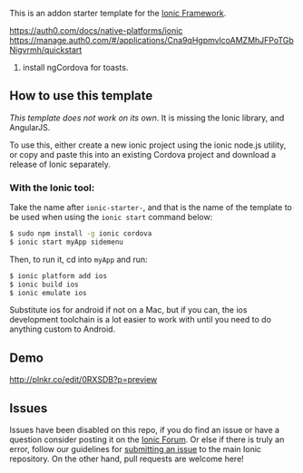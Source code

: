 This is an addon starter template for the [Ionic Framework](http://ionicframework.com/).

https://auth0.com/docs/native-platforms/ionic
https://manage.auth0.com/#/applications/Cna9qHgpmvlcoAMZMhJFPoTGbNigvrmh/quickstart

1. install ngCordova for toasts.

## How to use this template

*This template does not work on its own*. It is missing the Ionic library, and AngularJS.

To use this, either create a new ionic project using the ionic node.js utility, or copy and paste this into an existing Cordova project and download a release of Ionic separately.

### With the Ionic tool:

Take the name after `ionic-starter-`, and that is the name of the template to be used when using the `ionic start` command below:

```bash
$ sudo npm install -g ionic cordova
$ ionic start myApp sidemenu
```

Then, to run it, cd into `myApp` and run:

```bash
$ ionic platform add ios
$ ionic build ios
$ ionic emulate ios
```

Substitute ios for android if not on a Mac, but if you can, the ios development toolchain is a lot easier to work with until you need to do anything custom to Android.

## Demo
http://plnkr.co/edit/0RXSDB?p=preview

## Issues
Issues have been disabled on this repo, if you do find an issue or have a question consider posting it on the [Ionic Forum](http://forum.ionicframework.com/).  Or else if there is truly an error, follow our guidelines for [submitting an issue](http://ionicframework.com/contribute/#issues) to the main Ionic repository. On the other hand, pull requests are welcome here!
